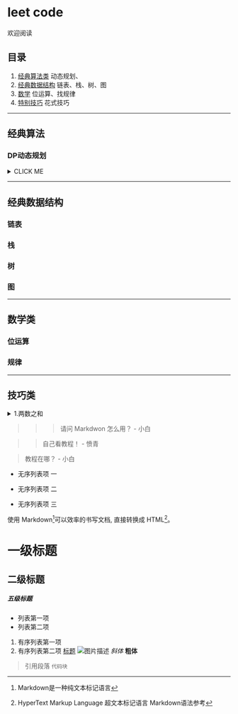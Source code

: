 # leet code

欢迎阅读

## 目录
1. [经典算法类](#classic)
	动态规划、
2. [经典数据结构](#data)
	链表、栈、树、图
3. [数学](#math)
	位运算、找规律
4. [特别技巧](#skill)
	花式技巧
---
## <span id ='classic'>经典算法</span>

### DP动态规划

<details>
<summary>CLICK ME</summary>

<pre>summary标签与正文间一定要空一行！！！</pre>
</details>

---
## <span id="data">经典数据结构</span>
### 链表
### 栈
### 树
### 图
---
## <span id ='math'>数学类</span>
### 位运算
### 规律
---
## <span id ='skill'>技巧类</span>
<details>
<summary>1.两数之和</summary>

<pre>题目：找到数组中两数之和等于target，返回两数的索引
暴力法遍历，两数的所有组合，复杂度$O(N^2)$;使用哈希表（字典）保存已访问过的数和索引，时间复杂度O(N),空间复杂度O(N)
```class Solution:
      def twoSum(self, nums, target):
          m = {}
          for k, v in enumerate(nums):
              if target - v in m.keys():
                  return[m[target - v], k]
              m[v] = k```
            </pre>
</details>


>>> 请问 Markdwon 怎么用？ - 小白

>> 自己看教程！ - 愤青

> 教程在哪？ - 小白
* 无序列表项 一
+ 无序列表项 二
- 无序列表项 三

使用 Markdown[^1]可以效率的书写文档, 直接转换成 HTML[^2]。

[^1]:Markdown是一种纯文本标记语言

[^2]:HyperText Markup Language 超文本标记语言
Markdown语法参考
# 一级标题
## 二级标题
##### 五级标题
- 列表第一项
- 列表第二项
1. 有序列表第一项
2. 有序列表第二项
[标题](链接地址)
![图片描述](图片链接地址)
*斜体*
**粗体**
> 引用段落
```代码块```
